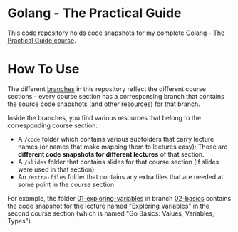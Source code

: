 # Golang - The Practical Guide

This code repository holds code snapshots for my complete [Golang - The Practical Guide course](https://acad.link/golang).

# How To Use

The different [branches](./branches) in this repository reflect the different course sections - every course section has a corresponsing branch that contains the source code snapshots (and other resources) for that branch.

Inside the branches, you find various resources that belong to the corresponding course section:

- A `/code` folder which contains various subfolders that carry lecture names (or names that make mapping them to lectures easy): Those are **different code snapshots for different lectures** of that section.
- A `/slides` folder that contains slides for that course section (if slides were used in that section)
- An `/extra-files` folder that contains any extra files that are needed at some point in the course section

For example, the folder [01-exploring-variables](https://github.com/mschwarzmueller/golang-course-code/tree/02-basics/code/01-exploring-variables) in branch [02-basics](https://github.com/mschwarzmueller/golang-course-code/tree/02-basics) contains the code snapshot for the lecture named "Exploring Variables" in the second course section (which is named "Go Basics: Values, Variables, Types").

